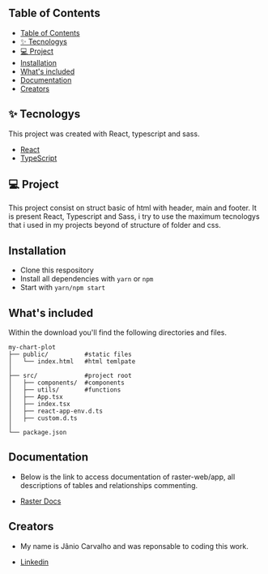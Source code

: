 ## Table of Contents

- [Table of Contents](#table-of-contents)
- [✨ Tecnologys](#-tecnologys)
- [💻 Project](#-project)
- [Installation](#installation)
- [What's included](#whats-included)
- [Documentation](#documentation)
- [Creators](#creators)
<!-- * [Community](#community) -->

## ✨ Tecnologys

This project was created with React, typescript and sass.

- [React](https://reactjs.org)
- [TypeScript](https://www.typescriptlang.org/)

## 💻 Project

This project consist on struct basic of html with header, main and footer. It is present React, Typescript and Sass, i try to use the maximum tecnologys that i used in my projects beyond of structure of folder and css.

## Installation

- Clone this respository
- Install all dependencies with `yarn` or `npm`
- Start with `yarn/npm start`


## What's included

Within the download you'll find the following directories and files.

```
my-chart-plot
├── public/          #static files
│   └── index.html   #html temlpate
│
├── src/             #project root
│   ├── components/  #components
│   ├── utils/       #functions
│   ├── App.tsx
│   ├── index.tsx
│   ├── react-app-env.d.ts
│   ├── custom.d.ts
│
└── package.json
```
## Documentation

- Below is the link to access documentation of raster-web/app, all descriptions of tables and relationships  commenting.

- [Raster Docs](https://docs.google.com/document/d/1oAxzut9mfTy67DNKmobG7sj85C_VLCjFOhYQ5m7aYXg/edit)

## Creators

- My name is Jânio Carvalho and was reponsable to coding this work.
  
- [Linkedin](https://www.linkedin.com/in/janio-carvalho-95966016b/)


